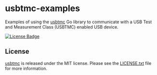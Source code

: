 # usbtmc-examples

Examples of using the [usbtmc][gousbtmc] Go library to communicate with a USB Test and
Measurement Class (USBTMC) enabled USB device.

[![License Badge][license badge]][LICENSE.txt]


## License

[usbtmc][gousbtmc] is released under the MIT license. Please see the
[LICENSE.txt][] file for more information.

[LICENSE.txt]: https://github.com/gotmc/libusb/blob/master/LICENSE.txt
[license badge]: https://img.shields.io/badge/license-MIT-blue.svg
[gousbtmc]: https://github.com/gotmc/usbtmc

